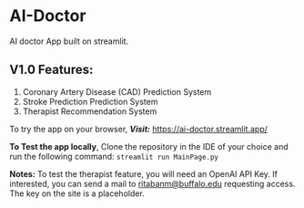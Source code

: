 # AI-Doctor
AI doctor App built on streamlit. 

## V1.0 Features:

1. Coronary Artery Disease (CAD) Prediction System
2. Stroke Prediction Prediction System
3. Therapist Recommendation System

To try the app on your browser, ***Visit:*** https://ai-doctor.streamlit.app/

**To Test the app locally**,
Clone the repository in the IDE of your choice and run the following command:
`streamlit run MainPage.py`

**Notes:**
To test the therapist feature, you will need an OpenAI API Key. If interested, you can send a mail to ritabanm@buffalo.edu requesting access. The key on the site is a placeholder. 
